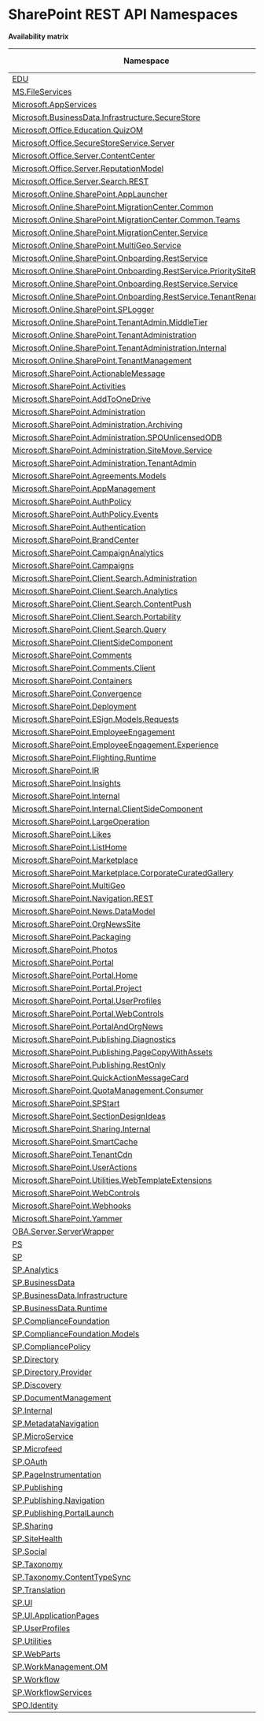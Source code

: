 # SharePoint REST API Namespaces

**Availability matrix**

Namespace | SPO | SP 2019 | SP 2016 | SP 2013
----------|:---:|:-------:|:-------:|:-------:
[EDU](./EDU) | ❌ | ❌ | ❌ | ✅
[MS.FileServices](./MS.FileServices) | ✅ | ✅ | ✅ | ❌
[Microsoft.AppServices](./Microsoft.AppServices) | ✅ | ❌ | ❌ | ❌
[Microsoft.BusinessData.Infrastructure.SecureStore](./Microsoft.BusinessData.Infrastructure.SecureStore) | ✅ | ❌ | ❌ | ❌
[Microsoft.Office.Education.QuizOM](./Microsoft.Office.Education.QuizOM) | ❌ | ❌ | ❌ | ✅
[Microsoft.Office.SecureStoreService.Server](./Microsoft.Office.SecureStoreService.Server) | ✅ | ❌ | ❌ | ❌
[Microsoft.Office.Server.ContentCenter](./Microsoft.Office.Server.ContentCenter) | ✅ | ❌ | ❌ | ❌
[Microsoft.Office.Server.ReputationModel](./Microsoft.Office.Server.ReputationModel) | ✅ | ✅ | ✅ | ✅
[Microsoft.Office.Server.Search.REST](./Microsoft.Office.Server.Search.REST) | ✅ | ✅ | ✅ | ✅
[Microsoft.Online.SharePoint.AppLauncher](./Microsoft.Online.SharePoint.AppLauncher) | ✅ | ❌ | ❌ | ❌
[Microsoft.Online.SharePoint.MigrationCenter.Common](./Microsoft.Online.SharePoint.MigrationCenter.Common) | ✅ | ❌ | ❌ | ❌
[Microsoft.Online.SharePoint.MigrationCenter.Common.Teams](./Microsoft.Online.SharePoint.MigrationCenter.Common.Teams) | ✅ | ❌ | ❌ | ❌
[Microsoft.Online.SharePoint.MigrationCenter.Service](./Microsoft.Online.SharePoint.MigrationCenter.Service) | ✅ | ❌ | ❌ | ❌
[Microsoft.Online.SharePoint.MultiGeo.Service](./Microsoft.Online.SharePoint.MultiGeo.Service) | ✅ | ❌ | ❌ | ❌
[Microsoft.Online.SharePoint.Onboarding.RestService](./Microsoft.Online.SharePoint.Onboarding.RestService) | ✅ | ❌ | ❌ | ❌
[Microsoft.Online.SharePoint.Onboarding.RestService.PrioritySiteRename](./Microsoft.Online.SharePoint.Onboarding.RestService.PrioritySiteRename) | ✅ | ❌ | ❌ | ❌
[Microsoft.Online.SharePoint.Onboarding.RestService.Service](./Microsoft.Online.SharePoint.Onboarding.RestService.Service) | ✅ | ❌ | ❌ | ❌
[Microsoft.Online.SharePoint.Onboarding.RestService.TenantRename](./Microsoft.Online.SharePoint.Onboarding.RestService.TenantRename) | ✅ | ❌ | ❌ | ❌
[Microsoft.Online.SharePoint.SPLogger](./Microsoft.Online.SharePoint.SPLogger) | ✅ | ❌ | ❌ | ❌
[Microsoft.Online.SharePoint.TenantAdmin.MiddleTier](./Microsoft.Online.SharePoint.TenantAdmin.MiddleTier) | ✅ | ❌ | ❌ | ❌
[Microsoft.Online.SharePoint.TenantAdministration](./Microsoft.Online.SharePoint.TenantAdministration) | ✅ | ❌ | ❌ | ❌
[Microsoft.Online.SharePoint.TenantAdministration.Internal](./Microsoft.Online.SharePoint.TenantAdministration.Internal) | ✅ | ❌ | ❌ | ❌
[Microsoft.Online.SharePoint.TenantManagement](./Microsoft.Online.SharePoint.TenantManagement) | ✅ | ❌ | ❌ | ❌
[Microsoft.SharePoint.ActionableMessage](./Microsoft.SharePoint.ActionableMessage) | ✅ | ❌ | ❌ | ❌
[Microsoft.SharePoint.Activities](./Microsoft.SharePoint.Activities) | ✅ | ✅ | ❌ | ❌
[Microsoft.SharePoint.AddToOneDrive](./Microsoft.SharePoint.AddToOneDrive) | ✅ | ❌ | ❌ | ❌
[Microsoft.SharePoint.Administration](./Microsoft.SharePoint.Administration) | ✅ | ✅ | ✅ | ✅
[Microsoft.SharePoint.Administration.Archiving](./Microsoft.SharePoint.Administration.Archiving) | ✅ | ❌ | ❌ | ❌
[Microsoft.SharePoint.Administration.SPOUnlicensedODB](./Microsoft.SharePoint.Administration.SPOUnlicensedODB) | ✅ | ❌ | ❌ | ❌
[Microsoft.SharePoint.Administration.SiteMove.Service](./Microsoft.SharePoint.Administration.SiteMove.Service) | ✅ | ❌ | ❌ | ❌
[Microsoft.SharePoint.Administration.TenantAdmin](./Microsoft.SharePoint.Administration.TenantAdmin) | ✅ | ❌ | ❌ | ❌
[Microsoft.SharePoint.Agreements.Models](./Microsoft.SharePoint.Agreements.Models) | ✅ | ❌ | ❌ | ❌
[Microsoft.SharePoint.AppManagement](./Microsoft.SharePoint.AppManagement) | ✅ | ❌ | ❌ | ❌
[Microsoft.SharePoint.AuthPolicy](./Microsoft.SharePoint.AuthPolicy) | ✅ | ❌ | ❌ | ❌
[Microsoft.SharePoint.AuthPolicy.Events](./Microsoft.SharePoint.AuthPolicy.Events) | ✅ | ❌ | ❌ | ❌
[Microsoft.SharePoint.Authentication](./Microsoft.SharePoint.Authentication) | ✅ | ❌ | ❌ | ❌
[Microsoft.SharePoint.BrandCenter](./Microsoft.SharePoint.BrandCenter) | ✅ | ❌ | ❌ | ❌
[Microsoft.SharePoint.CampaignAnalytics](./Microsoft.SharePoint.CampaignAnalytics) | ✅ | ❌ | ❌ | ❌
[Microsoft.SharePoint.Campaigns](./Microsoft.SharePoint.Campaigns) | ✅ | ❌ | ❌ | ❌
[Microsoft.SharePoint.Client.Search.Administration](./Microsoft.SharePoint.Client.Search.Administration) | ✅ | ✅ | ✅ | ✅
[Microsoft.SharePoint.Client.Search.Analytics](./Microsoft.SharePoint.Client.Search.Analytics) | ✅ | ✅ | ✅ | ✅
[Microsoft.SharePoint.Client.Search.ContentPush](./Microsoft.SharePoint.Client.Search.ContentPush) | ❌ | ❌ | ❌ | ✅
[Microsoft.SharePoint.Client.Search.Portability](./Microsoft.SharePoint.Client.Search.Portability) | ❌ | ❌ | ❌ | ✅
[Microsoft.SharePoint.Client.Search.Query](./Microsoft.SharePoint.Client.Search.Query) | ✅ | ✅ | ✅ | ✅
[Microsoft.SharePoint.ClientSideComponent](./Microsoft.SharePoint.ClientSideComponent) | ✅ | ✅ | ✅ | ❌
[Microsoft.SharePoint.Comments](./Microsoft.SharePoint.Comments) | ✅ | ✅ | ❌ | ❌
[Microsoft.SharePoint.Comments.Client](./Microsoft.SharePoint.Comments.Client) | ✅ | ✅ | ❌ | ❌
[Microsoft.SharePoint.Containers](./Microsoft.SharePoint.Containers) | ✅ | ❌ | ❌ | ❌
[Microsoft.SharePoint.Convergence](./Microsoft.SharePoint.Convergence) | ✅ | ❌ | ❌ | ❌
[Microsoft.SharePoint.Deployment](./Microsoft.SharePoint.Deployment) | ✅ | ❌ | ❌ | ❌
[Microsoft.SharePoint.ESign.Models.Requests](./Microsoft.SharePoint.ESign.Models.Requests) | ✅ | ❌ | ❌ | ❌
[Microsoft.SharePoint.EmployeeEngagement](./Microsoft.SharePoint.EmployeeEngagement) | ✅ | ❌ | ❌ | ❌
[Microsoft.SharePoint.EmployeeEngagement.Experience](./Microsoft.SharePoint.EmployeeEngagement.Experience) | ✅ | ❌ | ❌ | ❌
[Microsoft.SharePoint.Flighting.Runtime](./Microsoft.SharePoint.Flighting.Runtime) | ✅ | ❌ | ❌ | ❌
[Microsoft.SharePoint.IR](./Microsoft.SharePoint.IR) | ✅ | ❌ | ❌ | ❌
[Microsoft.SharePoint.Insights](./Microsoft.SharePoint.Insights) | ✅ | ❌ | ❌ | ❌
[Microsoft.SharePoint.Internal](./Microsoft.SharePoint.Internal) | ✅ | ✅ | ❌ | ❌
[Microsoft.SharePoint.Internal.ClientSideComponent](./Microsoft.SharePoint.Internal.ClientSideComponent) | ✅ | ✅ | ❌ | ❌
[Microsoft.SharePoint.LargeOperation](./Microsoft.SharePoint.LargeOperation) | ✅ | ❌ | ❌ | ❌
[Microsoft.SharePoint.Likes](./Microsoft.SharePoint.Likes) | ✅ | ✅ | ❌ | ❌
[Microsoft.SharePoint.ListHome](./Microsoft.SharePoint.ListHome) | ✅ | ❌ | ❌ | ❌
[Microsoft.SharePoint.Marketplace](./Microsoft.SharePoint.Marketplace) | ✅ | ❌ | ❌ | ❌
[Microsoft.SharePoint.Marketplace.CorporateCuratedGallery](./Microsoft.SharePoint.Marketplace.CorporateCuratedGallery) | ✅ | ✅ | ❌ | ❌
[Microsoft.SharePoint.MultiGeo](./Microsoft.SharePoint.MultiGeo) | ✅ | ❌ | ❌ | ❌
[Microsoft.SharePoint.Navigation.REST](./Microsoft.SharePoint.Navigation.REST) | ✅ | ✅ | ✅ | ✅
[Microsoft.SharePoint.News.DataModel](./Microsoft.SharePoint.News.DataModel) | ✅ | ❌ | ❌ | ❌
[Microsoft.SharePoint.OrgNewsSite](./Microsoft.SharePoint.OrgNewsSite) | ✅ | ❌ | ❌ | ❌
[Microsoft.SharePoint.Packaging](./Microsoft.SharePoint.Packaging) | ✅ | ✅ | ✅ | ❌
[Microsoft.SharePoint.Photos](./Microsoft.SharePoint.Photos) | ✅ | ❌ | ❌ | ❌
[Microsoft.SharePoint.Portal](./Microsoft.SharePoint.Portal) | ✅ | ✅ | ✅ | ✅
[Microsoft.SharePoint.Portal.Home](./Microsoft.SharePoint.Portal.Home) | ✅ | ✅ | ❌ | ❌
[Microsoft.SharePoint.Portal.Project](./Microsoft.SharePoint.Portal.Project) | ✅ | ✅ | ✅ | ✅
[Microsoft.SharePoint.Portal.UserProfiles](./Microsoft.SharePoint.Portal.UserProfiles) | ✅ | ✅ | ✅ | ✅
[Microsoft.SharePoint.Portal.WebControls](./Microsoft.SharePoint.Portal.WebControls) | ✅ | ✅ | ✅ | ❌
[Microsoft.SharePoint.PortalAndOrgNews](./Microsoft.SharePoint.PortalAndOrgNews) | ✅ | ❌ | ❌ | ❌
[Microsoft.SharePoint.Publishing.Diagnostics](./Microsoft.SharePoint.Publishing.Diagnostics) | ✅ | ❌ | ❌ | ❌
[Microsoft.SharePoint.Publishing.PageCopyWithAssets](./Microsoft.SharePoint.Publishing.PageCopyWithAssets) | ✅ | ❌ | ❌ | ❌
[Microsoft.SharePoint.Publishing.RestOnly](./Microsoft.SharePoint.Publishing.RestOnly) | ✅ | ❌ | ❌ | ❌
[Microsoft.SharePoint.QuickActionMessageCard](./Microsoft.SharePoint.QuickActionMessageCard) | ✅ | ✅ | ❌ | ❌
[Microsoft.SharePoint.QuotaManagement.Consumer](./Microsoft.SharePoint.QuotaManagement.Consumer) | ✅ | ❌ | ❌ | ❌
[Microsoft.SharePoint.SPStart](./Microsoft.SharePoint.SPStart) | ✅ | ❌ | ❌ | ❌
[Microsoft.SharePoint.SectionDesignIdeas](./Microsoft.SharePoint.SectionDesignIdeas) | ✅ | ❌ | ❌ | ❌
[Microsoft.SharePoint.Sharing.Internal](./Microsoft.SharePoint.Sharing.Internal) | ✅ | ❌ | ❌ | ❌
[Microsoft.SharePoint.SmartCache](./Microsoft.SharePoint.SmartCache) | ✅ | ❌ | ❌ | ❌
[Microsoft.SharePoint.TenantCdn](./Microsoft.SharePoint.TenantCdn) | ✅ | ❌ | ❌ | ❌
[Microsoft.SharePoint.UserActions](./Microsoft.SharePoint.UserActions) | ✅ | ✅ | ❌ | ❌
[Microsoft.SharePoint.Utilities.WebTemplateExtensions](./Microsoft.SharePoint.Utilities.WebTemplateExtensions) | ✅ | ✅ | ❌ | ❌
[Microsoft.SharePoint.WebControls](./Microsoft.SharePoint.WebControls) | ✅ | ✅ | ✅ | ❌
[Microsoft.SharePoint.Webhooks](./Microsoft.SharePoint.Webhooks) | ✅ | ✅ | ❌ | ❌
[Microsoft.SharePoint.Yammer](./Microsoft.SharePoint.Yammer) | ✅ | ❌ | ❌ | ❌
[OBA.Server.ServerWrapper](./OBA.Server.ServerWrapper) | ✅ | ❌ | ❌ | ❌
[PS](./PS) | ✅ | ✅ | ✅ | ❌
[SP](./SP) | ✅ | ✅ | ✅ | ✅
[SP.Analytics](./SP.Analytics) | ✅ | ✅ | ✅ | ✅
[SP.BusinessData](./SP.BusinessData) | ✅ | ✅ | ✅ | ✅
[SP.BusinessData.Infrastructure](./SP.BusinessData.Infrastructure) | ✅ | ✅ | ✅ | ✅
[SP.BusinessData.Runtime](./SP.BusinessData.Runtime) | ✅ | ✅ | ✅ | ✅
[SP.ComplianceFoundation](./SP.ComplianceFoundation) | ✅ | ❌ | ❌ | ❌
[SP.ComplianceFoundation.Models](./SP.ComplianceFoundation.Models) | ✅ | ❌ | ❌ | ❌
[SP.CompliancePolicy](./SP.CompliancePolicy) | ✅ | ❌ | ❌ | ❌
[SP.Directory](./SP.Directory) | ✅ | ✅ | ✅ | ❌
[SP.Directory.Provider](./SP.Directory.Provider) | ✅ | ✅ | ✅ | ❌
[SP.Discovery](./SP.Discovery) | ❌ | ❌ | ❌ | ✅
[SP.DocumentManagement](./SP.DocumentManagement) | ✅ | ✅ | ❌ | ❌
[SP.Internal](./SP.Internal) | ✅ | ✅ | ❌ | ❌
[SP.MetadataNavigation](./SP.MetadataNavigation) | ✅ | ✅ | ❌ | ❌
[SP.MicroService](./SP.MicroService) | ✅ | ✅ | ❌ | ❌
[SP.Microfeed](./SP.Microfeed) | ✅ | ✅ | ✅ | ✅
[SP.OAuth](./SP.OAuth) | ✅ | ✅ | ✅ | ❌
[SP.PageInstrumentation](./SP.PageInstrumentation) | ✅ | ❌ | ❌ | ❌
[SP.Publishing](./SP.Publishing) | ✅ | ✅ | ❌ | ✅
[SP.Publishing.Navigation](./SP.Publishing.Navigation) | ✅ | ❌ | ❌ | ✅
[SP.Publishing.PortalLaunch](./SP.Publishing.PortalLaunch) | ✅ | ❌ | ❌ | ❌
[SP.Sharing](./SP.Sharing) | ✅ | ✅ | ✅ | ✅
[SP.SiteHealth](./SP.SiteHealth) | ✅ | ✅ | ✅ | ✅
[SP.Social](./SP.Social) | ✅ | ✅ | ✅ | ✅
[SP.Taxonomy](./SP.Taxonomy) | ✅ | ✅ | ✅ | ✅
[SP.Taxonomy.ContentTypeSync](./SP.Taxonomy.ContentTypeSync) | ✅ | ❌ | ❌ | ❌
[SP.Translation](./SP.Translation) | ✅ | ✅ | ✅ | ✅
[SP.UI](./SP.UI) | ❌ | ❌ | ❌ | ✅
[SP.UI.ApplicationPages](./SP.UI.ApplicationPages) | ✅ | ✅ | ✅ | ✅
[SP.UserProfiles](./SP.UserProfiles) | ✅ | ✅ | ✅ | ✅
[SP.Utilities](./SP.Utilities) | ✅ | ✅ | ✅ | ✅
[SP.WebParts](./SP.WebParts) | ✅ | ✅ | ✅ | ✅
[SP.WorkManagement.OM](./SP.WorkManagement.OM) | ✅ | ✅ | ✅ | ✅
[SP.Workflow](./SP.Workflow) | ✅ | ✅ | ✅ | ✅
[SP.WorkflowServices](./SP.WorkflowServices) | ✅ | ✅ | ✅ | ✅
[SPO.Identity](./SPO.Identity) | ✅ | ❌ | ❌ | ❌